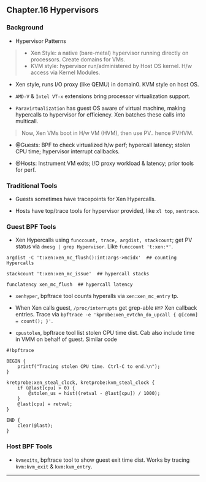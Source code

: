 
## Chapter.16 Hypervisors

### Background

* Hypervisor Patterns

> * Xen Style: a native (bare-metal) hypervisor running directly on processors. Create domains for VMs.
> * KVM style: hypervisor run/administered by Host OS kernel. H/w access via Kernel Modules.

* Xen style, runs I/O proxy (like QEMU) in domain0. KVM style on host OS.

* `AMD-V` & `Intel VT-x` extensions bring processor virtualization support.

* `Paravirtualization` has guest OS aware of virtual machine, making hypercalls to hypervisor for efficiency. Xen batches these calls into multicall.

> Now, Xen VMs boot in H/w VM (HVM), then use PV.. hence PVHVM.

* @Guests: BPF to check virtualized h/w perf; hypercall latency; stolen CPU time; hypervisor interrupt callbacks.

* @Hosts: Instrument VM exits; I/O proxy workload & latency; prior tools for perf.


### Traditional Tools

* Guests sometimes have tracepoints for Xen Hypercalls.

* Hosts have top/trace tools for hypervisor provided, like `xl top`, `xentrace`.


### Guest BPF Tools

* Xen Hypercalls using `funccount, trace, argdist, stackcount`; get PV status via `dmesg | grep Hypervisor`. Like `funccount 't:xen:*'`.

```
argdist -C 't:xen:xen_mc_flush():int:args->mcidx'  ## counting Hypercalls

stackcount 't:xen:xen_mc_issue'  ## hypercall stacks

funclatency xen_mc_flush  ## hypercall latency
```

* `xenhyper`, bpftrace tool counts hyperalls via `xen:xen_mc_entry` tp.

* When Xen calls guest, `/proc/interrupts` get grep-able `HYP` Xen callback entries. Trace via `bpftrace -e 'kprobe:xen_evtchn_do_upcall { @[comm] = count(); }'`.

* `cpustolen`, bpftrace tool list stolen CPU time dist. Cab also include time in VMM on behalf of guest. Similar code

```
#!bpftrace

BEGIN {
    printf("Tracing stolen CPU time. Ctrl-C to end.\n");
}

kretprobe:xen_steal_clock, kretprobe:kvm_steal_clock {
    if (@last[cpu] > 0) {
        @stolen_us = hist((retval - @last[cpu]) / 1000);
    }
    @last[cpu] = retval;
}

END {
    clear(@last);
}
```


### Host BPF Tools

* `kvmexits`, bpftrace tool to show guest exit time dist. Works by tracing `kvm:kvm_exit` & `kvm:kvm_entry`.

---
